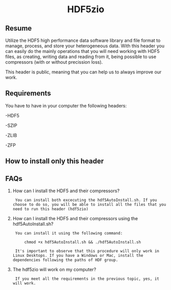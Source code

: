 <h1 align="center">HDF5zio</h1>

## Resume

Utilize the HDF5 high performance data software library and file format to manage, process, and store your heterogeneous data. With this header you can easily do the mainly operations that you will need working with HDF5 files, as creating, writing data and reading from it, being possible to use compressors (with or without precission loss). 

This header is public, meaning that you can help us to always improve our work.

## Requirements

You have to have in your computer the following headers:

-HDF5

-SZIP

-ZLIB

-ZFP


## How to install only this header



## FAQs

1) How can I install the HDF5 and their compressors?

        You can install both excecuting the hdf5AutoInstall.sh. If you choose to do so, you will be able to install all the files that you need to run this header (hdf5zio)

2) How can I install the HDF5 and their compressors using the hdf5AutoInstall.sh?

        You can install it using the following command:

            chmod +x hdf5AutoInstall.sh && ./hdf5AutoInstall.sh

        It's important to observe that this procedure will only work in Linux Desktops. If you have a Windows or Mac, install the dependencies following the paths of HDF group.

3) The hdf5zio will work on my computer?

        If you meet all the requirements in the previous topic, yes, it will work.
